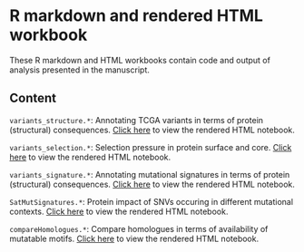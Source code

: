 # R markdown and rendered HTML workbook

These R markdown and HTML workbooks contain code and output of analysis presented in the manuscript.

## Content

`variants_structure.*`: Annotating TCGA variants in terms of protein (structural) consequences. [Click here](https://htmlpreview.github.io/?https://bitbucket.org/josef0731/zoomvarsomaticmutsig/raw/68e530dde539131eb21a14bd702591fb8156236d/Analysis/variants_structure.html) to view the rendered HTML notebook. 

`variants_selection.*`: Selection pressure in protein surface and core. [Click here](https://htmlpreview.github.io/?https://bitbucket.org/josef0731/zoomvarsomaticmutsig/raw/68e530dde539131eb21a14bd702591fb8156236d/Analysis/variants_selection.html) to view the rendered HTML notebook. 

`variants_signature.*`: Annotating mutational signatures in terms of protein (structural) consequences. [Click here](https://htmlpreview.github.io/?https://bitbucket.org/josef0731/zoomvarsomaticmutsig/raw/3b90c5df5953470016396cb2dac7bf37b785cbe1/Analysis/variants_signature.html) to view the rendered HTML notebook.

`SatMutSignatures.*`: Protein impact of SNVs occuring in different mutational contexts. [Click here](https://htmlpreview.github.io/?https://bitbucket.org/josef0731/zoomvarsomaticmutsig/raw/3b90c5df5953470016396cb2dac7bf37b785cbe1/Analysis/SatMutSignatures.html) to view the rendered HTML notebook.

`compareHomologues.*`: Compare homologues in terms of availability of mutatable motifs. [Click here](https://htmlpreview.github.io/?https://bitbucket.org/josef0731/zoomvarsomaticmutsig/raw/3b90c5df5953470016396cb2dac7bf37b785cbe1/Analysis/compareHomologues.html) to view the rendered HTML notebook.

